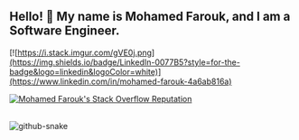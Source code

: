 <h2 align="left">Hello! 👋 My name is Mohamed Farouk, and I am a Software Engineer.</h2>

[![https://i.stack.imgur.com/gVE0j.png](https://img.shields.io/badge/LinkedIn-0077B5?style=for-the-badge&logo=linkedin&logoColor=white)](https://www.linkedin.com/in/mohamed-farouk-4a6ab816a)

[![Mohamed Farouk's Stack Overflow Reputation](https://img.shields.io/stackexchange/stackoverflow/r/10450803?color=orange&label=reputation&logo=stackoverflow&style=for-the-badge)](https://stackoverflow.com/users/10450803 "Mohamed Farouk's Stack Overflow Reputation")

<br clear="both">

<picture>
  <source media="(prefers-color-scheme: dark)" srcset="https://raw.githubusercontent.com/MohamedFaroukAbdelazeem/MohamedFaroukAbdelazeem/output/snake.svg" />
  <img alt="github-snake" src="https://raw.githubusercontent.com/MohamedFaroukAbdelazeem/MohamedFaroukAbdelazeem/output/snake.svg" />
</picture>

###
